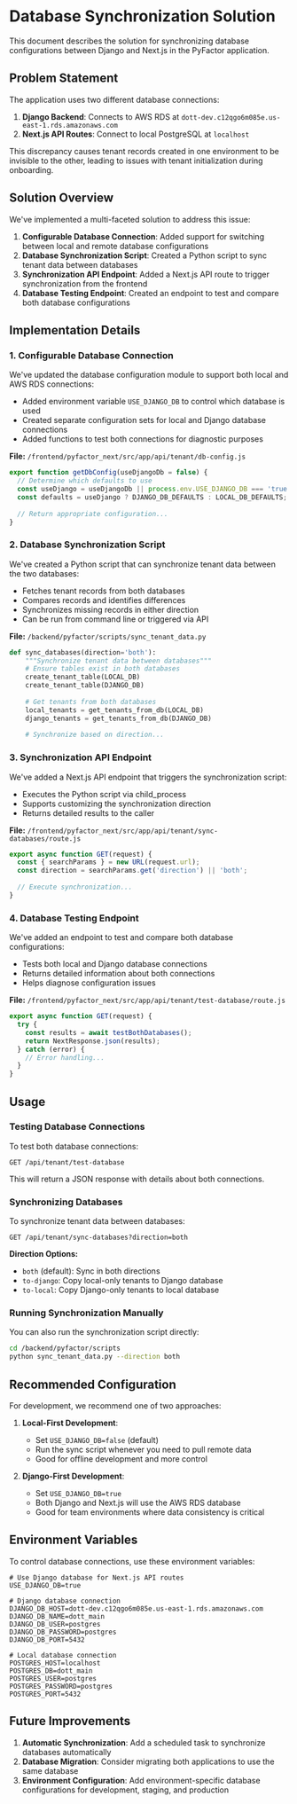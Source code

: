 # Database Synchronization Solution

This document describes the solution for synchronizing database configurations between Django and Next.js in the PyFactor application.

## Problem Statement

The application uses two different database connections:

1. **Django Backend**: Connects to AWS RDS at `dott-dev.c12qgo6m085e.us-east-1.rds.amazonaws.com`
2. **Next.js API Routes**: Connect to local PostgreSQL at `localhost`

This discrepancy causes tenant records created in one environment to be invisible to the other, leading to issues with tenant initialization during onboarding.

## Solution Overview

We've implemented a multi-faceted solution to address this issue:

1. **Configurable Database Connection**: Added support for switching between local and remote database configurations
2. **Database Synchronization Script**: Created a Python script to sync tenant data between databases
3. **Synchronization API Endpoint**: Added a Next.js API route to trigger synchronization from the frontend
4. **Database Testing Endpoint**: Created an endpoint to test and compare both database configurations

## Implementation Details

### 1. Configurable Database Connection

We've updated the database configuration module to support both local and AWS RDS connections:

- Added environment variable `USE_DJANGO_DB` to control which database is used
- Created separate configuration sets for local and Django database connections
- Added functions to test both connections for diagnostic purposes

**File:** `/frontend/pyfactor_next/src/app/api/tenant/db-config.js`

```javascript
export function getDbConfig(useDjangoDb = false) {
  // Determine which defaults to use
  const useDjango = useDjangoDb || process.env.USE_DJANGO_DB === 'true';
  const defaults = useDjango ? DJANGO_DB_DEFAULTS : LOCAL_DB_DEFAULTS;
  
  // Return appropriate configuration...
}
```

### 2. Database Synchronization Script

We've created a Python script that can synchronize tenant data between the two databases:

- Fetches tenant records from both databases
- Compares records and identifies differences
- Synchronizes missing records in either direction
- Can be run from command line or triggered via API

**File:** `/backend/pyfactor/scripts/sync_tenant_data.py`

```python
def sync_databases(direction='both'):
    """Synchronize tenant data between databases"""
    # Ensure tables exist in both databases
    create_tenant_table(LOCAL_DB)
    create_tenant_table(DJANGO_DB)
    
    # Get tenants from both databases
    local_tenants = get_tenants_from_db(LOCAL_DB)
    django_tenants = get_tenants_from_db(DJANGO_DB)
    
    # Synchronize based on direction...
```

### 3. Synchronization API Endpoint

We've added a Next.js API endpoint that triggers the synchronization script:

- Executes the Python script via child_process
- Supports customizing the synchronization direction
- Returns detailed results to the caller

**File:** `/frontend/pyfactor_next/src/app/api/tenant/sync-databases/route.js`

```javascript
export async function GET(request) {
  const { searchParams } = new URL(request.url);
  const direction = searchParams.get('direction') || 'both';
  
  // Execute synchronization...
}
```

### 4. Database Testing Endpoint

We've added an endpoint to test and compare both database configurations:

- Tests both local and Django database connections
- Returns detailed information about both connections
- Helps diagnose configuration issues

**File:** `/frontend/pyfactor_next/src/app/api/tenant/test-database/route.js`

```javascript
export async function GET(request) {
  try {
    const results = await testBothDatabases();
    return NextResponse.json(results);
  } catch (error) {
    // Error handling...
  }
}
```

## Usage

### Testing Database Connections

To test both database connections:

```
GET /api/tenant/test-database
```

This will return a JSON response with details about both connections.

### Synchronizing Databases

To synchronize tenant data between databases:

```
GET /api/tenant/sync-databases?direction=both
```

**Direction Options:**
- `both` (default): Sync in both directions
- `to-django`: Copy local-only tenants to Django database
- `to-local`: Copy Django-only tenants to local database

### Running Synchronization Manually

You can also run the synchronization script directly:

```bash
cd /backend/pyfactor/scripts
python sync_tenant_data.py --direction both
```

## Recommended Configuration

For development, we recommend one of two approaches:

1. **Local-First Development**:
   - Set `USE_DJANGO_DB=false` (default)
   - Run the sync script whenever you need to pull remote data
   - Good for offline development and more control

2. **Django-First Development**:
   - Set `USE_DJANGO_DB=true`
   - Both Django and Next.js will use the AWS RDS database
   - Good for team environments where data consistency is critical

## Environment Variables

To control database connections, use these environment variables:

```
# Use Django database for Next.js API routes
USE_DJANGO_DB=true

# Django database connection
DJANGO_DB_HOST=dott-dev.c12qgo6m085e.us-east-1.rds.amazonaws.com
DJANGO_DB_NAME=dott_main
DJANGO_DB_USER=postgres
DJANGO_DB_PASSWORD=postgres
DJANGO_DB_PORT=5432

# Local database connection
POSTGRES_HOST=localhost
POSTGRES_DB=dott_main
POSTGRES_USER=postgres
POSTGRES_PASSWORD=postgres
POSTGRES_PORT=5432
```

## Future Improvements

1. **Automatic Synchronization**: Add a scheduled task to synchronize databases automatically
2. **Database Migration**: Consider migrating both applications to use the same database
3. **Environment Configuration**: Add environment-specific database configurations for development, staging, and production